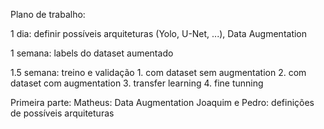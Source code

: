 Plano de trabalho:

1 dia: definir possíveis arquiteturas (Yolo, U-Net, ...), Data Augmentation

1 semana: labels do dataset aumentado

1.5 semana: treino e validação
    1. com dataset sem augmentation
    2. com dataset com augmentation
    3. transfer learning
    4. fine tunning

Primeira parte:
    Matheus: Data Augmentation
    Joaquim e Pedro: definições de possíveis arquiteturas